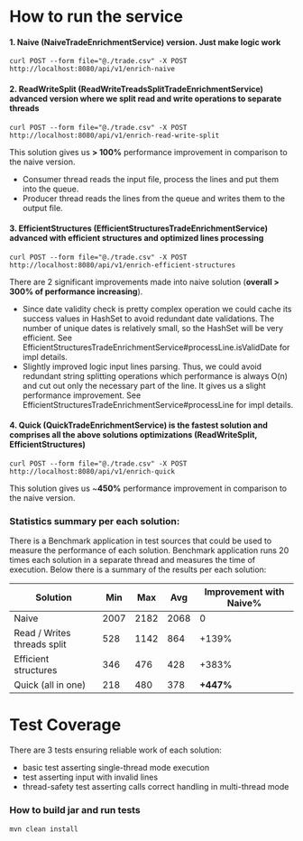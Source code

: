 # How to run the service

#### 1. Naive (NaiveTradeEnrichmentService) version. Just make logic work

`curl POST --form file="@./trade.csv" -X POST http://localhost:8080/api/v1/enrich-naive`

#### 2. ReadWriteSplit (ReadWriteTreadsSplitTradeEnrichmentService) advanced version where we split read and write operations to separate threads
`curl POST --form file="@./trade.csv" -X POST http://localhost:8080/api/v1/enrich-read-write-split`

This solution gives us **> 100%** performance improvement in comparison to the naive version.
 - Consumer thread reads the input file, process the lines and put them into the queue.
 - Producer thread reads the lines from the queue and writes them to the output file.

#### 3. EfficientStructures (EfficientStructuresTradeEnrichmentService) advanced with efficient structures and optimized lines processing
`curl POST --form file="@./trade.csv" -X POST http://localhost:8080/api/v1/enrich-efficient-structures`

There are 2 significant improvements made into naive solution (**overall > 300% of performance increasing**). 

 - Since date validity check is pretty complex operation we could cache its success values in HashSet to avoid redundant date validations.
The number of unique dates is relatively small, so the HashSet will be very efficient.
See EfficientStructuresTradeEnrichmentService#processLine.isValidDate for impl details.
 - Slightly improved logic input lines parsing. Thus, we could avoid redundant string splitting operations
which performance is always O(n) and cut out only the necessary part of the line. It gives us a slight performance improvement.
See EfficientStructuresTradeEnrichmentService#processLine for impl details.

#### 4. Quick (QuickTradeEnrichmentService) is the fastest solution and comprises all the above solutions optimizations (ReadWriteSplit, EfficientStructures)
`curl POST --form file="@./trade.csv" -X POST http://localhost:8080/api/v1/enrich-quick`

This solution gives us ~**450%** performance improvement in comparison to the naive version.

### Statistics summary per each solution: 

There is a Benchmark application in test sources that could be used to measure the performance of each solution.
Benchmark application runs 20 times each solution in a separate thread and measures the time of execution.
Below there is a summary of the results per each solution:

| Solution                    | Min       | Max | Avg | Improvement with Naive% |
|-----------------------------|-----------|-----|-----|-------------------------|
| Naive                       | 2007      |    2182 |  2068   | 0                       |
| Read / Writes threads split | 528       |  1142   |   864  | +139%                   |
| Efficient structures        |   346        |  476   |  428   | +383%                   |
| Quick (all in one)          | 218 | 480 |   378  | **+447%**               |


# Test Coverage
There are 3 tests ensuring reliable work of each solution:
- basic test asserting single-thread mode execution
- test asserting input with invalid lines
- thread-safety test asserting calls correct handling in multi-thread mode

### How to build jar and run tests
`mvn clean install`